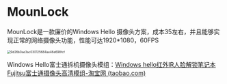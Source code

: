 # MounLock

MounLock是一款廉价的Windows Hello 摄像头方案，成本35左右，并且能够实现正常的网络摄像头功能，性能可达1920*1080，60FPS

<img src="D:\Documents\WeChat Files\wxid_w11e8o9jz6ee22\FileStorage\Temp\9d26b0ae3ac030125684ae46e698fcf.jpg" alt="9d26b0ae3ac030125684ae46e698fcf" style="zoom:50%;" />

Windows Hello富士通拆机摄像头模组：[Windows hello红外IR人脸解锁笔记本Fujitsu富士通摄像头高清模组-淘宝网 (taobao.com)](https://item.taobao.com/item.htm?_u=t2028o4ct80d1a&id=756175165722&spm=a1z09.2.0.0.25902e8dAIIzja)